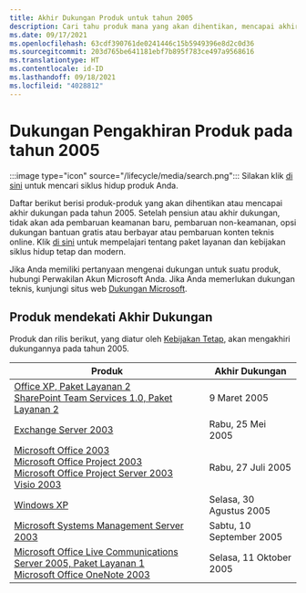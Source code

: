 ```yaml
---
title: Akhir Dukungan Produk untuk tahun 2005
description: Cari tahu produk mana yang akan dihentikan, mencapai akhir dukungan, atau beralih dari dukungan mainstream ke dukungan diperpanjang pada tahun 2005.
ms.date: 09/17/2021
ms.openlocfilehash: 63cdf390761de0241446c15b5949396e8d2c0d36
ms.sourcegitcommit: 203d765be641181ebf7b895f783ce497a9568616
ms.translationtype: HT
ms.contentlocale: id-ID
ms.lasthandoff: 09/18/2021
ms.locfileid: "4028812"
---
```

# <a name="products-ending-support-in-2005"></a>Dukungan Pengakhiran Produk pada tahun 2005

:::image type="icon" source="/lifecycle/media/search.png":::
Silakan klik [di sini](/lifecycle/products/) untuk mencari siklus hidup produk Anda.

Daftar berikut berisi produk-produk yang akan dihentikan atau mencapai akhir dukungan pada tahun 2005. Setelah pensiun atau akhir dukungan, tidak akan ada pembaruan keamanan baru, pembaruan non-keamanan, opsi dukungan bantuan gratis atau berbayar atau pembaruan konten teknis online. Klik [di sini](/lifecycle/overview/product-end-of-support-overview) untuk mempelajari tentang paket layanan dan kebijakan siklus hidup tetap dan modern.

Jika Anda memiliki pertanyaan mengenai dukungan untuk suatu produk, hubungi Perwakilan Akun Microsoft Anda. Jika Anda memerlukan dukungan teknis, kunjungi situs web [Dukungan Microsoft](https://support.microsoft.com/contactus/?ws=support).





## <a name="products-reaching-end-of-support"></a>Produk mendekati Akhir Dukungan

Produk dan rilis berikut, yang diatur oleh [Kebijakan Tetap](/lifecycle/policies/fixed), akan mengakhiri dukungannya pada tahun 2005.

| Produk | Akhir Dukungan |
| --- | --- |
| [Office XP, Paket Layanan 2](/lifecycle/products/office-xp?branch=live)<br>[SharePoint Team Services 1.0, Paket Layanan 2](/lifecycle/products/sharepoint-team-services-10?branch=live)<br> | 9 Maret 2005 |
| [Exchange Server 2003](/lifecycle/products/exchange-server-2003?branch=live)<br> | Rabu, 25 Mei 2005 |
| [Microsoft Office 2003](/lifecycle/products/microsoft-office-2003?branch=live)<br>[Microsoft Office Project 2003](/lifecycle/products/microsoft-office-project-2003?branch=live)<br>[Microsoft Office Project Server 2003](/lifecycle/products/microsoft-office-project-server-2003?branch=live)<br>[Visio 2003](/lifecycle/products/visio-2003?branch=live)<br> | Rabu, 27 Juli 2005 |
| [Windows XP](/lifecycle/products/windows-xp?branch=live)<br> | Selasa, 30 Agustus 2005 |
| [Microsoft Systems Management Server 2003](/lifecycle/products/microsoft-systems-management-server-2003?branch=live)<br> | Sabtu, 10 September 2005 |
| [Microsoft Office Live Communications Server 2005, Paket Layanan 1](/lifecycle/products/microsoft-office-live-communications-server-2005?branch=live)<br>[Microsoft Office OneNote 2003](/lifecycle/products/microsoft-office-onenote-2003?branch=live)<br> | Selasa, 11 Oktober 2005 |


